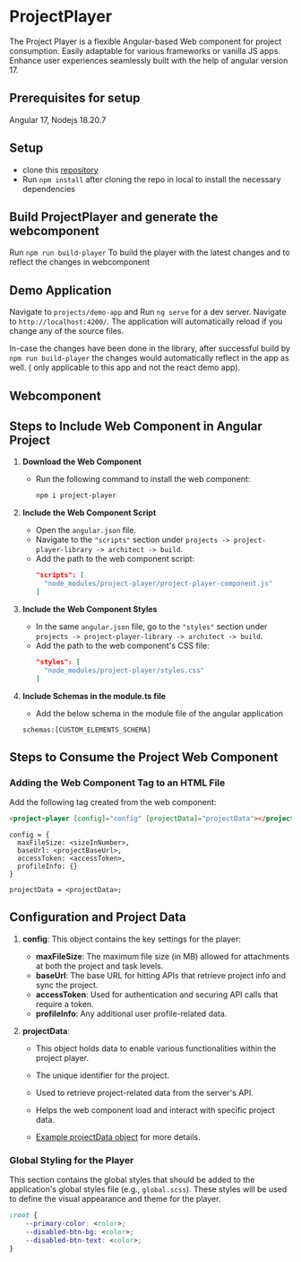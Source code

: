 
# ProjectPlayer

The Project Player is a flexible Angular-based Web component for project consumption. Easily adaptable for various frameworks or vanilla JS apps. Enhance user experiences seamlessly built with the help of angular version 17.
## Prerequisites for setup

Angular 17, Nodejs 18.20.7

## Setup

* clone this [repository](https://github.com/ELEVATE-Project/project-player)
* Run `npm install` after cloning the repo in local to install the necessary dependencies

## Build ProjectPlayer and generate the webcomponent

Run `npm run build-player` To build the player with the latest changes and to reflect the changes in webcomponent

## Demo Application

Navigate to `projects/demo-app` and Run `ng serve` for a dev server. Navigate to `http://localhost:4200/`. The application will automatically reload if you change any of the source files.

In-case the changes have been done in the library, after successful build by `npm run build-player` the changes would automatically reflect in the app as well. ( only applicable to this app and not the react demo app).

## Webcomponent

## Steps to Include Web Component in Angular Project

1. **Download the Web Component**
   - Run the following command to install the web component:
     ```bash
     npm i project-player
     ```

2. **Include the Web Component Script**
   - Open the `angular.json` file.
   - Navigate to the `"scripts"` section under `projects -> project-player-library -> architect -> build`.
   - Add the path to the web component script:
     ```json
     "scripts": [
       "node_modules/project-player/project-player-component.js"
     ]
     ```

3. **Include the Web Component Styles**
   - In the same `angular.json` file, go to the `"styles"` section under `projects -> project-player-library -> architect -> build`.
   - Add the path to the web component's CSS file:
     ```json
     "styles": [
       "node_modules/project-player/styles.css"
     ]
     ```

4. **Include Schemas in the module.ts file**
    - Add the below schema in the module file of the angular application
    ```
    schemas:[CUSTOM_ELEMENTS_SCHEMA]
    ```
## Steps to Consume the Project Web Component

###  Adding the Web Component Tag to an HTML File
Add the following tag created from the web component:

```html
<project-player [config]="config" [projectData]="projectData"></project-player>
```
```
config = {
  maxFileSize: <sizeInNumber>,
  baseUrl: <projectBaseUrl>,
  accessToken: <accessToken>,
  profileInfo: {}
}
```
```
projectData = <projectData>;
```

## Configuration and Project Data
1. **config**: This object contains the key settings for the player:
   - **maxFileSize**: The maximum file size (in MB) allowed for attachments at both the project and task levels.
   - **baseUrl**: The base URL for hitting APIs that retrieve project info and sync the project.
   - **accessToken**: Used for authentication and securing API calls that require a token.
   - **profileInfo**: Any additional user profile-related data.

2. **projectData**:
   - This object holds data to enable various functionalities within the project player.
   - The unique identifier for the project.
   - Used to retrieve project-related data from the server's API.
   - Helps the web component load and interact with specific project data.

   - [Example projectData object](https://docs.google.com/document/d/1qF9Z-4omKjDtgF0tMIrCHF7CsyAx5hTWT8PT9R5rHpM/edit?usp=sharing) for more details.

### Global Styling for the Player
This section contains the global styles that should be added to the application's global styles file (e.g., `global.scss`). These styles will be used to define the visual appearance and theme for the player.

```css
:root {
    --primary-color: <color>;
    --disabled-btn-bg: <color>;
    --disabled-btn-text: <color>;
}
```
